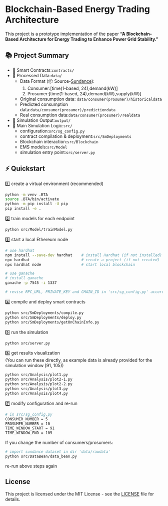 # Blockchain-Based Energy Trading Architecture

This project is a prototype implementation of the paper **“A Blockchain-Based Architecture for Energy Trading to Enhance Power Grid Stability.”**

## 📚 Project Summary 
- 📜 Smart Contracts:`contracts/`  
- 📄 Processed Data:`data/`  
  - Data Format (📦 Source-[Sundance](https://traces.cs.umass.edu/docs/traces/smartstar/)):  
    1. Consumer:[time(1-based, 24),demand(kW)]  
    2. Prosumer:[time(1-based, 24),demand(kW),supply(kW)]
  - Original consumption data: `data/consumer(prosumer)/historicaldata`
  - Predicted consumption data:`data/consumer(prosumer)/predictiondata`
  - Real consumption data:`data/consumer(prosumer)/realdata`
- 📂 Simulation Output:`output/`  
- 🧠 Main Simulation Logic:`src/`
  - configuration:`src/sg_config.py`
  - contract compilation & deployment:`src/SmDeployments`
  - Blockchain interaction:`src/Blockchain`
  - EMS models:`src/Model`
  - simulation entry point:`src/server.py`

## ⚡ Quickstart
1️⃣ create a virtual environment (recommended)
```bash
python -m venv .BTA
source .BTA/bin/activate  
python -m pip install -U pip
pip install -e .
```
2️⃣ train models for each endpoint
```bash
python src/Model/trainModel.py
```
3️⃣ start a local Ethereum node
```bash
# use hardhat
npm install --save-dev hardhat    # install Hardhat (if not installed)
npx hardhat                       # create a project (if not created)
npx hardhat node                  # start local blockchain

# use ganache
# install ganache
ganache -p 7545 -i 1337

# revise RPC_URL, PRIVATE_KEY and CHAIN_ID in 'src/sg_config.py' according to your node
```
4️⃣ compile and deploy smart contracts
```bash
python src/SmDeployments/compile.py
python src/SmDeployments/deploy.py
python src/SmDeployments/getOnChainInfo.py
```
5️⃣ run the simulation
```bash
python src/server.py
```
6️⃣ get results visualization   
(You can run these directly, as example data is already provided for the simulation window [91, 105))
```bash
python src/Analysis/plot1.py
python src/Analysis/plot2-1.py
python src/Analysis/plot2-2.py
python src/Analysis/plot3.py
python src/Analysis/plot4.py
```
7️⃣ modify configuration and re-run
```bash
# in src/sg_config.py
CONSUMER_NUMBER = 5
PROSUMER_NUMBER = 10
TIME_WINDOW_START = 91
TIME_WINDOW_END = 105
```
If you change the number of consumers/prosumers:
```bash
# import sundance dataset in dir 'data/rawdata'
python src/DataBean/data_bean.py
```
re-run above steps again
## License
This project is licensed under the MIT License - see the [LICENSE](./LICENSE) file for details.

